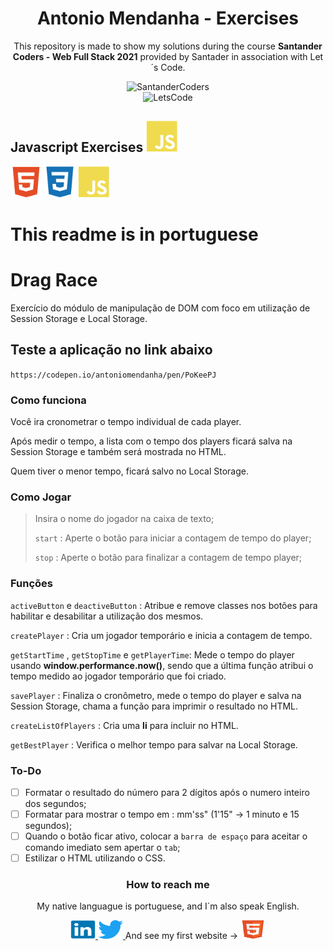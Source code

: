 <div align="center">
    <h1>Antonio Mendanha - Exercises</h1>
    <p>This repository is made to show my solutions during the course <b>Santander Coders - Web Full Stack 2021</b> provided by Santader in association with Let´s Code.</p>
    <img height="100" alt="SantanderCoders" src="https://letscode.com.br/images/Processes/SantanderCoders.svg">
    <br>
    <img height="20" alt="LetsCode" src="https://lc-public-assets.s3.sa-east-1.amazonaws.com/images/Header/letsCodeLogo.svg">    
</div>

<div> 
  <h2>Javascript Exercises
    <img height="50" alt="Javascript" src="https://raw.githubusercontent.com/devicons/devicon/master/icons/javascript/javascript-plain.svg"><br>
  </h2>
  <img height="50" alt="HTML" src="https://raw.githubusercontent.com/devicons/devicon/master/icons/html5/html5-plain.svg">
  <img height="50" alt="CSS" src="https://raw.githubusercontent.com/devicons/devicon/master/icons/css3/css3-plain.svg">
  <img height="50" alt="javascript" src="https://raw.githubusercontent.com/devicons/devicon/master/icons/javascript/javascript-plain.svg">
</div>

<h1>This readme is in portuguese</h1>

# Drag Race
Exercício do módulo de manipulação de DOM com foco em utilização de Session Storage e Local Storage.

## Teste a aplicação no link abaixo
`https://codepen.io/antoniomendanha/pen/PoKeePJ`

### Como funciona

Você ira cronometrar o tempo individual de cada player.

Após medir o tempo, a lista com o tempo dos players ficará salva na Session Storage e também será mostrada no HTML.

Quem tiver o menor tempo, ficará salvo no Local Storage.

### Como Jogar

>Insira o nome do jogador na caixa de texto;
>
>`start` : Aperte o botão para iniciar a contagem de tempo do player;
>
>`stop` : Aperte o botão para finalizar a contagem de tempo player;

### Funções

`activeButton` e `deactiveButton` : Atribue e remove classes nos botões para habilitar e desabilitar a utilização dos mesmos.

`createPlayer` : Cria um jogador temporário e inicia a contagem de tempo.

`getStartTime` , `getStopTime`  e `getPlayerTime`: Mede o tempo do player usando **window.performance.now()**, sendo que a última função atribui o tempo medido ao jogador temporário que foi criado.

`savePlayer` : Finaliza o cronômetro, mede o tempo do player e salva na Session Storage, chama a função para imprimir o resultado no HTML.

`createListOfPlayers` : Cria uma **li** para incluir no HTML.

`getBestPlayer` : Verifica o melhor tempo para salvar na Local Storage.

### To-Do

- [ ] Formatar o resultado do número para 2 dígitos após o numero inteiro dos segundos;
- [ ] Formatar para mostrar o tempo em : mm'ss" (1'15" -> 1 minuto e 15 segundos);
- [ ] Quando o botão ficar ativo, colocar a `barra de espaço` para aceitar o comando imediato sem apertar o `tab`;
- [ ] Estilizar o HTML utilizando o CSS.

<div align="center">
  <h3> How to reach me </h3>
  <p> My native languague is portuguese, and I´m also speak English.</p>
  <a href="https://www.linkedin.com/in/antoniomendanha/" target="blank">
    <img height="30" width="40" alt="Antonio-Linkedin" src="https://raw.githubusercontent.com/devicons/devicon/master/icons/linkedin/linkedin-original.svg">
  </a>
  <a href="https://www.twitter.com/antoniomendanha" target="blank">
    <img height="30" width="40" alt="Antonio-twitter" src="https://raw.githubusercontent.com/devicons/devicon/master/icons/twitter/twitter-original.svg">
  </a>
  <span> And see my first website -></span>  
  <a href="https://antoniomendanha.github.io" target="blank">
  <img height="30" width="40" alt="Antonio-HTML" src="https://raw.githubusercontent.com/devicons/devicon/master/icons/html5/html5-original.svg">
  </a>
</div>
